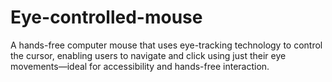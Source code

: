 # Eye-controlled-mouse
A hands-free computer mouse that uses eye-tracking technology to control the cursor, enabling users to navigate and click using just their eye movements—ideal for accessibility and hands-free interaction.
